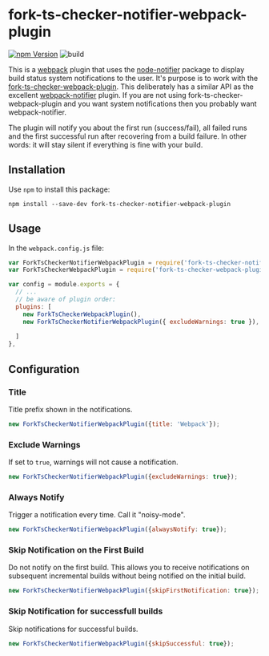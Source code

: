 # fork-ts-checker-notifier-webpack-plugin

[![npm Version](https://img.shields.io/npm/v/fork-ts-checker-notifier-webpack-plugin.svg)](https://www.npmjs.com/package/fork-ts-checker-notifier-webpack-plugin)
![build](https://travis-ci.com/johnnyreilly/fork-ts-checker-notifier-webpack-plugin.svg?branch=master)

This is a [webpack](http://webpack.github.io/) plugin that uses the [node-notifier](https://github.com/mikaelbr/node-notifier) package to display build status system notifications to the user. It's purpose is to work with the [fork-ts-checker-webpack-plugin](https://github.com/Realytics/fork-ts-checker-webpack-plugin).  This deliberately has a similar API as the excellent [webpack-notifier](https://github.com/Turbo87/webpack-notifier) plugin. If you are not using fork-ts-checker-webpack-plugin and you want system notifications then you probably want webpack-notifier. 

The plugin will notify you about the first run (success/fail), all failed runs and the first successful run after recovering from
a build failure. In other words: it will stay silent if everything is fine with your build.

## Installation

Use `npm` to install this package:

    npm install --save-dev fork-ts-checker-notifier-webpack-plugin

## Usage

In the `webpack.config.js` file:

```js
var ForkTsCheckerNotifierWebpackPlugin = require('fork-ts-checker-notifier-webpack-plugin');
var ForkTsCheckerWebpackPlugin = require('fork-ts-checker-webpack-plugin');

var config = module.exports = {
  // ...
  // be aware of plugin order:
  plugins: [
    new ForkTsCheckerWebpackPlugin(),
    new ForkTsCheckerNotifierWebpackPlugin({ excludeWarnings: true }),
    
  ]
},
```


## Configuration

### Title

Title prefix shown in the notifications.

```js
new ForkTsCheckerNotifierWebpackPlugin({title: 'Webpack'});
```

### Exclude Warnings

If set to `true`, warnings will not cause a notification.

```js
new ForkTsCheckerNotifierWebpackPlugin({excludeWarnings: true});
```

### Always Notify

Trigger a notification every time.  Call it "noisy-mode".

```js
new ForkTsCheckerNotifierWebpackPlugin({alwaysNotify: true});
```

### Skip Notification on the First Build

Do not notify on the first build.  This allows you to receive notifications on subsequent incremental builds without being notified on the initial build.

```js
new ForkTsCheckerNotifierWebpackPlugin({skipFirstNotification: true});
```

### Skip Notification for successfull builds

Skip notifications for successful builds.

```js
new ForkTsCheckerNotifierWebpackPlugin({skipSuccessful: true});
```
